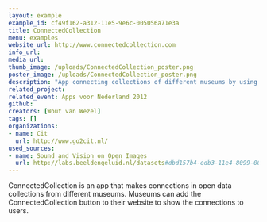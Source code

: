 ```yaml
---
layout: example
example_id: cf49f162-a312-11e5-9e6c-005056a71e3a
title: ConnectedCollection
menu: examples
website_url: http://www.connectedcollection.com
info_url: 
media_url: 
thumb_image: /uploads/ConnectedCollection_poster.png
poster_image: /uploads/ConnectedCollection_poster.png
description: "App connecting collections of different museums by using open data"
related_project: 
related_event: Apps voor Nederland 2012
github: 
creators: [Wout van Wezel]
tags: []
organizations: 
- name: Cit
  url: http://www.go2cit.nl/
used_sources: 
- name: Sound and Vision on Open Images
  url: http://labs.beeldengeluid.nl/datasets#dbd157b4-edb3-11e4-8099-005056a71e3a
---
```


ConnectedCollection is an app that makes connections in open data collections from different museums. Museums can add the ConnectedCollection button to their website to show the connections to users.
